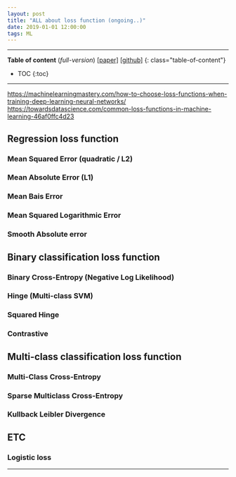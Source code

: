 ```yaml
---
layout: post
title: "ALL about loss function (ongoing..)"
date: 2019-01-01 12:00:00
tags: ML
---
```


<!--more-->

---

**Table of content** (*full-version*)
[[paper]]() [[github]]()
{: class="table-of-content"}
* TOC
{:toc}

---

https://machinelearningmastery.com/how-to-choose-loss-functions-when-training-deep-learning-neural-networks/
https://towardsdatascience.com/common-loss-functions-in-machine-learning-46af0ffc4d23

## Regression loss function

### Mean Squared Error (quadratic / L2)

### Mean Absolute Error (L1)

### Mean Bais Error

### Mean Squared Logarithmic Error

### Smooth Absolute error


## Binary classification loss function

### Binary Cross-Entropy (Negative Log Likelihood)

### Hinge (Multi-class SVM)

### Squared Hinge

### Contrastive 

## Multi-class classification loss function

### Multi-Class Cross-Entropy 

### Sparse Multiclass Cross-Entropy 

### Kullback Leibler Divergence 


## ETC

### Logistic loss




---
